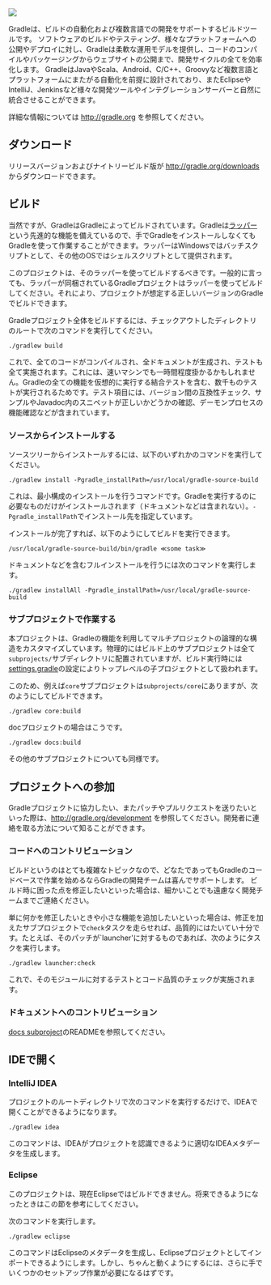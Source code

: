 <img src="http://gradle.org/img/gradle_logo.gif" />

Gradleは、ビルドの自動化および複数言語での開発をサポートするビルドツールです。
ソフトウェアのビルドやテスティング、様々なプラットフォームへの公開やデプロイに対し、Gradleは柔軟な運用モデルを提供し、コードのコンパイルやパッケージングからウェブサイトの公開まで、開発サイクルの全てを効率化します。
GradleはJavaやScala、Android、C/C++、Groovyなど複数言語とプラットフォームにまたがる自動化を前提に設計されており、またEclipseやIntelliJ、Jenkinsなど様々な開発ツールやインテグレーションサーバーと自然に統合させることができます。

詳細な情報については http://gradle.org を参照してください。

## ダウンロード

リリースバージョンおよびナイトリービルド版が http://gradle.org/downloads からダウンロードできます。

## ビルド

当然ですが、GradleはGradleによってビルドされています。Gradleは[ラッパー](http://gradle.org/docs/current/userguide/gradle_wrapper.html)という先進的な機能を備えているので、手でGradleをインストールしなくてもGradleを使って作業することができます。ラッパーはWindowsではバッチスクリプトとして、その他のOSではシェルスクリプトとして提供されます。

このプロジェクトは、そのラッパーを使ってビルドするべきです。一般的に言っても、ラッパーが同梱されているGradleプロジェクトはラッパーを使ってビルドしてください。それにより、プロジェクトが想定する正しいバージョンのGradleでビルドできます。

Gradleプロジェクト全体をビルドするには、チェックアウトしたディレクトリのルートで次のコマンドを実行してください。

    ./gradlew build

これで、全てのコードがコンパイルされ、全ドキュメントが生成され、テストも全て実施されます。これには、速いマシンでも一時間程度掛かるかもしれません。Gradleの全ての機能を仮想的に実行する結合テストを含む、数千ものテストが実行されるためです。テスト項目には、バージョン間の互換性チェック、サンプルやJavadoc内のスニペットが正しいかどうかの確認、デーモンプロセスの機能確認などが含まれています。

### ソースからインストールする

ソースツリーからインストールするには、以下のいずれかのコマンドを実行してください。

    ./gradlew install -Pgradle_installPath=/usr/local/gradle-source-build

これは、最小構成のインストールを行うコマンドです。Gradleを実行するのに必要なものだけがインストールされます（ドキュメントなどは含まれない）。`-Pgradle_installPath`でインストール先を指定しています。

インストールが完了すれば、以下のようにしてビルドを実行できます。

    /usr/local/gradle-source-build/bin/gradle ≪some task≫

ドキュメントなどを含むフルインストールを行うには次のコマンドを実行します。

    ./gradlew installAll -Pgradle_installPath=/usr/local/gradle-source-build

### サブプロジェクトで作業する

本プロジェクトは、Gradleの機能を利用してマルチプロジェクトの論理的な構造をカスタマイズしています。物理的にはビルド上のサブプロジェクトは全て`subprojects/`サブディレクトリに配置されていますが、ビルド実行時には[settings.gradle](https://github.com/gradle/gradle/blob/master/settings.gradle)の設定によりトップレベルの子プロジェクトとして扱われます。

このため、例えば`core`サブプロジェクトは`subprojects/core`にありますが、次のようにしてビルドできます。

    ./gradlew core:build

docプロジェクトの場合はこうです。

    ./gradlew docs:build

その他のサブプロジェクトについても同様です。

## プロジェクトへの参加

Gradleプロジェクトに協力したい、またパッチやプルリクエストを送りたいといった際は、http://gradle.org/development を参照してください。開発者に連絡を取る方法について知ることができます。

### コードへのコントリビューション

ビルドというのはとても複雑なトピックなので、どなたであってもGradleのコードベースで作業を始めるならGradleの開発チームは喜んでサポートします。
ビルド時に困った点を修正したいといった場合は、細かいことでも遠慮なく開発チームまでご連絡ください。

単に何かを修正したいときや小さな機能を追加したいといった場合は、修正を加えたサブプロジェクトで`check`タスクを走らせれば、品質的にはたいてい十分です。たとえば、そのパッチが`launcher'に対するものであれば、次のようにタスクを実行します。

    ./gradlew launcher:check

これで、そのモジュールに対するテストとコード品質のチェックが実施されます。

### ドキュメントへのコントリビューション

[docs subproject](https://github.com/gradle/gradle/tree/master/subprojects/docs)のREADMEを参照してください。

## IDEで開く

### IntelliJ IDEA

プロジェクトのルートディレクトリで次のコマンドを実行するだけで、IDEAで開くことができるようになります。

    ./gradlew idea

このコマンドは、IDEAがプロジェクトを認識できるように適切なIDEAメタデータを生成します。

### Eclipse

このプロジェクトは、現在Eclipseではビルドできません。将来できるようになったときはこの節を参考にしてください。

次のコマンドを実行します。

    ./gradlew eclipse

このコマンドはEclipseのメタデータを生成し、Eclipseプロジェクトとしてインポートできるようにします。しかし、ちゃんと動くようにするには、さらに手でいくつかのセットアップ作業が必要になるはずです。
